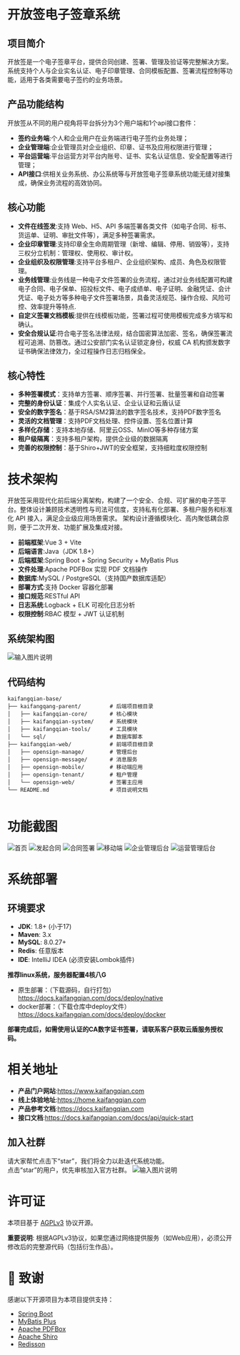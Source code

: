 # 开放签电子签章系统

## 项目简介
开放签是一个电子签章平台，提供合同创建、签署、管理及验证等完整解决方案。系统支持个人与企业实名认证、电子印章管理、合同模板配置、签署流程控制等功能，适用于各类需要电子签约的业务场景。

## 产品功能结构
开放签从不同的用户视角将平台拆分为3个用户端和1个api接口套件：
- **签约业务端**:个人和企业用户在业务端进行电子签约业务处理；
- **企业管理端**:企业管理员对企业组织、印章、证书及应用权限进行管理；
- **平台运营端**:平台运营方对平台内账号、证书、实名认证信息、安全配置等进行管理；
- **API接口**:供相关业务系统、办公系统等与开放签电子签章系统功能无缝对接集成，确保业务流程的高效协同。


## 核心功能
- **文件在线签发**:支持 Web、H5、API 多端签署各类文件（如电子合同、标书、货运单、证明、审批文件等），满足多种签署需求。
- **企业印章管理**:支持印章全生命周期管理（新增、编辑、停用、销毁等），支持三权分立机制：管理权、使用权、审计权。
- **企业组织及权限管理**:支持平台多租户、企业组织架构、成员、角色及权限管理。
- **业务线管理**:业务线是一种电子文件签署的业务流程，通过对业务线配置可构建电子合同、电子保单、招投标文件、电子成绩单、电子证明、金融凭证、会计凭证、电子处方等多种电子文件签署场景，具备灵活规范、操作合规、风险可控、效率提升等特点.
- **自定义签署文档模板**:提供在线模板功能，签署过程可使用模板完成多方填写和确认。
- **安全合规认证**:符合电子签名法律法规，结合国密算法加密、签名，确保签署流程可追溯、防篡改。通过公安部门实名认证锁定身份，权威 CA 机构颁发数字证书确保法律效力，全过程操作日志归档保全。

## 核心特性

- **多种签署模式**：支持单方签署、顺序签署、并行签署、批量签署和自动签署
- **完整的身份认证**：集成个人实名认证、企业认证和云盾认证
- **安全的数字签名**：基于RSA/SM2算法的数字签名技术，支持PDF数字签名
- **灵活的文档管理**：支持PDF文档处理、控件设置、签名位置计算
- **多样化存储**：支持本地存储、阿里云OSS、MinIO等多种存储方案
- **租户级隔离**：支持多租户架构，提供企业级的数据隔离
- **完善的权限控制**：基于Shiro+JWT的安全框架，支持细粒度权限控制


# 技术架构
开放签采用现代化前后端分离架构，构建了一个安全、合规、可扩展的电子签平台。整体设计兼顾技术透明性与司法可信度，支持私有化部署、多租户服务和标准化 API 接入，满足企业级应用场景需求。
架构设计遵循模块化、高内聚低耦合原则，便于二次开发、功能扩展及集成对接。
- **前端框架**:Vue 3 + Vite
- **后端语言**:Java（JDK 1.8+）
- **后端框架**:Spring Boot + Spring Security + MyBatis Plus
- **文件处理**:Apache PDFBox 实现 PDF 文档操作
- **数据库**:MySQL / PostgreSQL（支持国产数据库适配）
- **部署方式**:支持 Docker 容器化部署
- **接口规范**:RESTful API
- **日志系统**:Logback + ELK 可视化日志分析
- **权限控制**:RBAC 模型 + JWT 认证机制

## 系统架构图
![输入图片说明](doc/image1.png)
## 代码结构

```
kaifangqian-base/
├── kaifangqang-parent/         # 后端项目根目录
│   ├── kaifangqian-core/       # 核心模块
│   ├── kaifangqian-system/     # 系统模块
│   ├── kaifangqian-tools/      # 工具模块
│   └── sql/                    # 数据库脚本
├── kaifangqian-web/            # 前端项目根目录
│   ├── opensign-manage/        # 管理后台
│   ├── opensign-message/       # 消息服务
│   ├── opensign-mobile/        # 移动端应用
│   ├── opensign-tenant/        # 租户管理
│   └── opensign-web/           # 签署主应用
└── README.md                   # 项目说明文档
                   
```


# 功能截图
![首页](doc/%E9%A6%96%E9%A1%B5image.png)
![发起合同](doc/faqiimage.png)
![合同签署](doc/qianshuimage.png)
![移动端](doc/h5qianshuimage.png)
![企业管理后台](doc/qiyeguanliimage.png)
![运营管理后台](doc/yunyingguanliimage.png)
# 系统部署
## 环境要求
- **JDK**: 1.8+ (小于17)
- **Maven**: 3.x
- **MySQL**: 8.0.27+
- **Redis**: 任意版本
- **IDE**: IntelliJ IDEA (必须安装Lombok插件)

**推荐linux系统，服务器配置4核八G**

- 原生部署：（下载源码，自行打包）https://docs.kaifangqian.com/docs/deploy/native
- docker部署：（下载仓库中deploy文件）https://docs.kaifangqian.com/docs/deploy/docker 
 
**部署完成后，如需使用认证的CA数字证书签署，请联系客户获取云盾服务授权码。** 

# 相关地址
- **产品门户网站**:https://www.kaifangqian.com
- **线上体验地址**:https://home.kaifangqian.com
- **产品参考文档**:https://docs.kaifangqian.com
- **接口文档**:https://docs.kaifangqian.com/docs/api/quick-start

## 加入社群
请大家帮忙点击下“star”，我们将全力以赴迭代系统功能。  
点击“star”的用户，优先审核加入官方社群。
![输入图片说明](doc/image.png)

# 许可证
本项目基于 [AGPLv3](https://www.gnu.org/licenses/agpl-3.0) 协议开源。

**重要说明**: 根据AGPLv3协议，如果您通过网络提供服务（如Web应用），必须公开修改后的完整源代码（包括衍生作品）。

# 🙏 致谢

感谢以下开源项目为本项目提供支持：

- [Spring Boot](https://spring.io/projects/spring-boot)
- [MyBatis Plus](https://baomidou.com/)
- [Apache PDFBox](https://pdfbox.apache.org/)
- [Apache Shiro](https://shiro.apache.org/)
- [Redisson](https://redisson.org/)